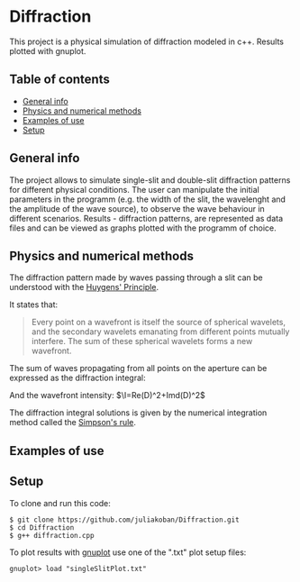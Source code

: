 # Diffraction 
This project is a physical simulation of diffraction modeled in c++. Results plotted with gnuplot.

## Table of contents 
* [General info](#general-info)
* [Physics and numerical methods](#physics-and-numerical-methods)
* [Examples of use](#examples-of-use)
* [Setup](#setup)

## General info
The project allows to simulate single-slit and double-slit diffraction patterns for different physical conditions. The user can manipulate the initial parameters in the programm (e.g. the width of the slit, the wavelenght and the amplitude of the wave source), to observe the wave behaviour in different scenarios. Results - diffraction patterns, are represented as data files and can be viewed as graphs plotted with the programm of choice.

## Physics and numerical methods
The diffraction pattern made by waves passing through a slit can be understood with the [Huygens' Principle](https://en.wikipedia.org/wiki/Huygens%E2%80%93Fresnel_principle).

It states that:
> Every point on a wavefront is itself the source of spherical wavelets, and the secondary wavelets emanating from different points mutually interfere. The sum of these spherical wavelets forms a new wavefront.

The sum of waves propagating from all points on the aperture can be expressed as the diffraction integral:

And the wavefront intensity:
$\I=Re(D)^2+Imd(D)^2$

The diffraction integral solutions is given by the numerical integration method called the [Simpson's rule](https://en.wikipedia.org/wiki/Simpson%27s_rule). 


## Examples of use

## Setup

To clone and run this code:
```
$ git clone https://github.com/juliakoban/Diffraction.git
$ cd Diffraction
$ g++ diffraction.cpp
```
To plot results with [gnuplot](http://www.gnuplot.info/) use one of the ".txt" plot setup files:
```
gnuplot> load "singleSlitPlot.txt"
```
